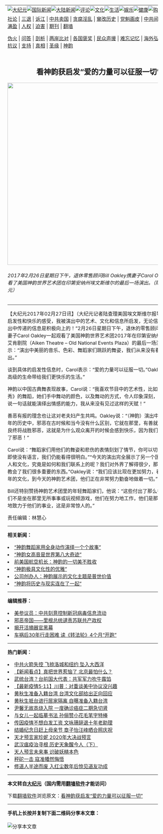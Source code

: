 <a name="1" id="1" target="_blank"></a><span id="1"></span>
<table align=center border="0"><tr><td colspan="2" VALIGN=TOP><a href="/gb/nsc413.md#1"><img src="https://raw.githubusercontent.com/z2544/www/master/t/djy/1.jpg" title="大纪元"></a><a href="/gb/n24hr.md#1"><img src="https://raw.githubusercontent.com/z2544/www/master/t/djy/3.jpg" title="国际新闻"></a><a href="/gb/nsc413.md#1"><img src="https://raw.githubusercontent.com/z2544/www/master/t/djy/4.jpg" title="大陆新闻"></a><a href="/gb/news392.md#1"><img src="https://raw.githubusercontent.com/z2544/www/master/t/djy/5.jpg" title="评论"></a><a href="/gb/news2007.md#1"><img src="https://raw.githubusercontent.com/z2544/www/master/t/djy/6.jpg" title="文化"></a><a href="/gb/news2008.md#1"><img src="https://raw.githubusercontent.com/z2544/www/master/t/djy/7.jpg" title="生活"></a><a href="/gb/ncyule.md#1"><img src="https://raw.githubusercontent.com/z2544/www/master/t/djy/8.jpg" title="娱乐"></a><a href="/gb/nsc1002.md#1"><img src="https://raw.githubusercontent.com/z2544/www/master/t/djy/9.jpg" title="健康"><a href="https://www.youlucky.com"><img src="https://raw.githubusercontent.com/z2544/www/master/t/djy/10.jpg" title="购物"></a><a href="https://donate.epochtimes.com/?utm_medium=epochtimes&utm_source=referral&utm_campaign=donate_button_djyarticleheader"><img src="https://raw.githubusercontent.com/z2544/www/master/t/djy/12.jpg" title="捐款"></a></td></tr>
<tr><td colspan="2" VALIGN=TOP><a target="_blank" href="/gb/9p.md#1">社论</a> | <a target="_blank" href="/gb/nf5657.md#1">三退</a> | <a target="_blank" href="/gb/nf6124.md#1">诉江</a> | <a target="_blank" href="/gb/nf1176117.md#1">中共卖国</a> | <a target="_blank" href="/gb/nf5773.md#1">贪腐淫乱</a> | <a target="_blank" href="/gb/nf1176115.md#1">窜改历史</a> | <a target="_blank" href="/gb/nf1176107.md#1">党魁画皮</a> | <a target="_blank" href="/gb/nf1320400.md#1">中共间谍</a> | <a target="_blank" href="/gb/nf1176114.md#1">破坏传统</a> | <a target="_blank" href="https://github.com/z2544/ntdtv/blob/master/gb/prog447_1.md#1">恶贯满盈</a> | <a target="_blank" href="/gb/ncid278.md#1">人权</a> | <a target="_blank" href="/gb/nf1176111.md#1">迫害</a> | <a target="_blank" href="https://gitlab.com/szzdlab/mh-qikan/blob/master/README.md#1">期刊</a> | <a target="_blank" href="https://github.com/bannedbook/fanqiang/wiki">翻墙</a></p><p><a target="_blank" href="/gb/nf5562.md#1">伪火</a> | <a target="_blank" href="/gb/nf4378.md#1">问答</a> | <a target="_blank" href="/gb/nf5792.md#1">剖析</a> | <a target="_blank" href="/gb/nf5735.md#1">两岸比对</a> | <a target="_blank" href="/gb/nf6119.md#1">各国褒奖</a> | <a target="_blank" href="/gb/nf6120.md#1">民众声援</a> | <a target="_blank" href="/gb/nf1188594.md#1">难忘记忆</a> | <a target="_blank" href="/gb/nf3180.md#1">海外弘传</a> | <a target="_blank" href="/gb/nf5410.md#1">万人上访</a> | <a target="_blank" href="https://github.com/z2544/ntdtv/blob/master/gb/prog1530_1.md#1">和平抗议</a> | <a target="_blank" href="/gb/nf4386.md#1">支持</a> | <a target="_blank" href="/gb/nf4389.md#1">真相</a> | <a target="_blank" href="/gb/nf5790.md#1">圣缘</a> | <a target="_blank" href="/gb/nf4786.md#1">神韵</a></td></tr>
<tr><td VALIGN=TOP width="626"><h2 align=center>看神韵获启发“爱的力量可以征服一切”</h2>
<img width="600" src="https://i.epochtimes.com/assets/uploads/2017/02/1702261902372153-600x400.jpg" />
<h6>2017年2月26日星期日下午，退休零售顾问Bill Oakley携妻子Carol Oakley一起观看了美国神韵世界艺术团在印第安纳州埃文斯维尔的最后一场演出。（陆查理／大纪元）
</h6>
<hr>
	<p>【大纪元2017年02月27日讯】（大纪元记者陆查理美国埃文斯维尔报导）“演出具有启发性和快乐的感受，我被演出中的艺术、文化和信息所启发，无论信仰是什么，演出中传递的信息是积极向上的！”2月26日星期日下午，退休的零售顾问Bill Oakley携妻子Carol Oakley一起观看了美国<ahref="/gb/tag/%E7%A5%9E%E9%9F%B5.md#1">神韵</a>世界艺术团2017年在印第安纳州<ahref="/gb/tag/%E5%9F%83%E6%96%87%E6%96%AF%E7%BB%B4%E5%B0%94%E8%89%BE%E8%82%AF%E5%89%A7%E9%99%A2.md#1">埃文斯维尔艾肯剧院</a>（Aiken Theatre &#8211; Old National Events Plaza）的最后一场演出，他表示：“演出中美丽的音乐、色彩、舞蹈家们跳跃的舞姿，我们从来没有看过这样的演出。”</p>
<p>谈到具体的启发性信息时，Carol表示：“爱的力量可以征服一切。”Oakley说：“有更高级的生命带给我们更快乐的生活。”</p>
<p><ahref="/gb/tag/%E7%A5%9E%E9%9F%B5.md#1">神韵</a>以中国古典舞表现故事，Carol说：“我喜欢节目中的<ahref="/gb/tag/%E8%89%BA%E6%9C%AF%E6%80%A7.md#1">艺术性</a>，比如那个《黄花仙秀》的舞蹈，她们手中舞动的颜色，以及舞动的方式，令人印象深刻，而且她们不用说一句话就能演绎出情感的能力，我从来没有见过这样的天赋！”</p>
<p>善恶有报的理念也让这对老夫妇产生共鸣。Oakley说：“（神韵）演出中表现了在五千年的<ahref="/gb/tag/%E5%8E%86%E5%8F%B2.md#1">历史</a>中，邪恶在古时候和当今没有什么区别，它就在那里，有善就有恶，正义善良终将战胜邪恶，这就是为什么观众离开的时候会感到快乐，因为我们看到善良战胜了邪恶！”</p>
<p>Carol说：“舞蹈家们用他们的舞姿和悲伤的表情刻划了情节，你可以切实地感受到，即使没有语言，我们仍能看得很明白。”“今天的演出完全展示了另一个国土上的另一种人和文化，究竟是如何和我们联系上的呢？我们对外界了解得很少，那些国家和人民教会了我们很多重要的东西。”Oakley说：“我们应该比现在更加努力，看看中国五千年的文化，到今天的神韵艺术团，他们正在非常努力勤奋地做着一切。”</p>
<p>Bill还特别赞扬神韵艺术团里的年轻舞蹈家们，他说：“这些付出了那么多的青年，他们不是坐在那里无所事事或玩视频游戏，他们在努力地工作，他们是那么地好，努力地致力于他们的事业，这是非常惊人的。”</p>
<p>责任编辑：林慧心</p>
	
<hr>


<strong>相关新闻：</strong>
<li><a href="/gb/17/2/19/n8826526.md#1">“神韵舞蹈家用全身动作演绎一个个故事”</a></li>
<li><a href="/gb/17/2/19/n8827034.md#1">“神韵女高音是世界第八大奇迹”</a></li>
<li><a href="/gb/17/2/19/n8827873.md#1">前美国航空机长：神韵的一切美不胜收</a></li>
<li><a href="/gb/17/2/19/n8827987.md#1">“神韵极具文化性的优雅”</a></li>
<li><a href="/gb/17/2/22/n8836719.md#1">公司创办人：神韵展示的文化主题是普世价值</a></li>
<li><a href="/gb/17/2/23/n8839911.md#1">“神韵将历史与现实连在了一起”</a></li>
<hr>


<strong>编辑推荐：</strong>
<li><a href="/gb/20/2/22/n11887949.md#1">美参议员：中共刻意控制新冠病毒信息流动</a></li>
<li><a href="/gb/18/10/10/n10773796.md#1" target="_blank">邪恶帝国——里根总统谴责苏联共产政权</a></li><li><a href="/gb/10/4/19/n2881569.md?dfh#1" target="_blank">揭开活摘器官黑幕</a></li><li><a href="/gb/18/1/4/n10023623.md#1" target="_blank">车祸后30年行走困难 读《转法轮》4个月“开跑”</a></li>
<hr>

<strong>热门新闻：</strong>
<li><a href="/gb/20/5/11/n12099864.md#1">中共火箭失控 飞掠洛城和纽约 坠入大西洋</a></li>
<li><a href="/gb/20/5/11/n12099999.md#1">【新闻看点】真把世界惹恼了 北京最怕什么？</a></li>
<li><a href="/gb/20/5/11/n12099257.md#1">武统台湾？台前国大代表：共军军力吹牛露馅</a></li>
<li><a href="/gb/20/5/10/n12096347.md#1">【最新疫情5·11】川普：对重谈美中协议没兴趣</a></li>
<li><a href="/gb/20/5/12/n12101803.md#1">黄秋生准备入籍台湾 台湾文化部给出正向回应</a></li>
<li><a href="/gb/20/5/12/n12100709.md#1">黄秋生抵台进行居家隔离 自曝准备入籍台湾</a></li>
<li><a href="/gb/20/5/11/n12098060.md#1">尹馨无故高烧入院 一度确诊癌症二期急切肾</a></li>
<li><a href="/gb/20/5/11/n12099898.md#1">与女儿一起临摹书法 孙俪赞小花毛笔字特棒</a></li>
<li><a href="/gb/20/5/12/n12103240.md#1">传因疫情不想白发工资 文咏珊辞退十年老助理</a></li>
<li><a href="/gb/20/5/10/n12097513.md#1">结婚纪念日赶上母亲节 章子怡汪峰晒合照庆祝</a></li>
<li><a href="/gb/20/5/10/n12097175.md#1">天才预言家珍妮  2020年大决战预言</a></li>
<li><a href="/gb/20/5/9/n12095021.md#1">武汉瘟疫治寻根 历史天象醒今人（下）</a></li>
<li><a href="/gb/20/4/6/n12007049.md#1">天人预言未来事  识破妖精本色</a></li>
<li><a href="/gb/16/9/28/n8345456.md#1">秤砣一击 寇准幡然悔悟</a></li>
<li><a href="/gb/20/5/12/n12102655.md#1">修道人半途而废 入红尘数年后惊见道友功成</a></li>
<hr>

<strong>本文转自<a href="https://www.epochtimes.com">大纪元</a>（国内需用<a href="https://github.com/bannedbook/fanqiang/wiki">翻墙软件</a>才能访问）</strong><p>下载<a href="https://github.com/bannedbook/fanqiang/wiki">翻墙软件</a>浏览原文：<a href="https://www.epochtimes.com/gb/17/2/27/n8852563.htm">看神韵获启发“爱的力量可以征服一切”</a></p><hr>

<strong>手机上长按并复制下面二维码分享本文章：</strong><br><br><img src="http://d1p1.ip.zn2.us/v.php?action=qrcode&url=/gb/17/2/27/n8852563.md%231" title="分享本文章"></td><td VALIGN=TOP><a href="/gb/16/1/21/n4622075.md?dfh#1" target="_blank"><img src="https://raw.githubusercontent.com/z2544/djy/master/gb/300/wei-f1.jpg" title="中共的伪火骗局"  alt="中共的伪火骗局"></a><br><a href="https://github.com/z2544/www/blob/master/README.md?dfh#9" target="_blank"><img src="https://raw.githubusercontent.com/z2544/djy/master/gb/300/yong-h.jpg" title="永恒的见证"  alt="永恒的见证"></a><br><a href="/gb/13/9/29/n3974789.md?dfh#1" target="_blank"><img src="https://raw.githubusercontent.com/z2544/djy/master/gb/300/shang-lnz.jpg" title="善良女子被中共投男牢"  alt="善良女子被中共投男牢"></a><br><a href="/gb/16/3/16/n4663449.md?dfh#1" target="_blank"><img src="https://raw.githubusercontent.com/z2544/djy/master/gb/300/huo-z3.jpg" title="警卫目击活摘器官"  alt="警卫目击活摘器官"></a><br><a href="/gb/16/8/7/n8177641.md?dfh#1" target="_blank"><img src="https://raw.githubusercontent.com/z2544/djy/master/gb/300/huo-z4.jpg" title="证人描述活摘恐怖"  alt="证人描述活摘恐怖"></a><br><a href="/gb/10/4/19/n2881569.md?dfh#1" target="_blank"><img src="https://raw.githubusercontent.com/z2544/djy/master/gb/300/huo-z1.jpg" title="揭开活摘器官黑幕"  alt="揭开活摘器官黑幕"></a><br><a href="/gb/10/11/7/n3077476.md?dfh#1" target="_blank"><img src="https://raw.githubusercontent.com/z2544/djy/master/gb/300/ma-ks.jpg" title="马克思的成魔之路"  alt="马克思的成魔之路"></a><br><a href="/gb/14/6/9/n4173977.md?dfh#1" target="_blank"><img src="https://raw.githubusercontent.com/z2544/djy/master/gb/300/chang-zs.jpg" title="藏字石 蕴天机"  alt="藏字石 蕴天机"></a><br><a href="/gb/18/5/10/n10381511.md?dfh#1" target="_blank"><img src="https://raw.githubusercontent.com/z2544/djy/master/gb/300/st1.jpg" title="关注3亿人三退"  alt="关注3亿人三退"></a><br><a href="/gb/18/3/21/n10237682.md?dfh#1" target="_blank"><img src="https://raw.githubusercontent.com/z2544/djy/master/gb/300/jie-t.jpg" title="解体中共复兴中华"  alt="解体中共复兴中华"></a><br><a href="/gb/9/2/9/n2422991.md?dfh#1" target="_blank"><img src="https://raw.githubusercontent.com/z2544/djy/master/gb/300/gao-zs.jpg" title="中共迫害良心律师"  alt="中共迫害良心律师"></a><br><a href="/gb/18/12/9/n10900044.md?dfh#1" target="_blank"><img src="https://raw.githubusercontent.com/z2544/djy/master/gb/300/sj1.jpg" title="303万人举报江泽民"  alt="303万人举报江泽民"></a><br><a href="/gb/18/8/28/n10672014.md?dfh#1" target="_blank"><img src="https://raw.githubusercontent.com/z2544/djy/master/gb/300/sj2.jpg" title="这些官员为何起诉江泽民"  alt="这些官员为何起诉江泽民"></a><br><a href="/gb/8/12/18/n2367165.md?dfh#1" target="_blank"><img src="https://raw.githubusercontent.com/z2544/djy/master/gb/300/liangan.jpg" title="海峡两岸的强烈对比"  alt="海峡两岸的强烈对比"></a><br><a href="/gb/15/12/10/n4593139.md?dfh#1" target="_blank"><img src="https://raw.githubusercontent.com/z2544/djy/master/gb/300/jia-ndzl.jpg" title="加拿大总理的贺信"  alt="加拿大总理的贺信"></a><br><a href="/gb/11/6/17/n3289382.md?dfh#1" target="_blank"><img src="https://raw.githubusercontent.com/z2544/djy/master/gb/300/xiao-wd.jpg" title="探寻真相兼听则明"  alt="探寻真相兼听则明"></a><br><a href="/gb/18/10/27/n10812623.md?dfh#1" target="_blank"><img src="https://raw.githubusercontent.com/z2544/djy/master/gb/300/yindu.jpg" title="印度媒体报道东方"  alt="印度媒体报道东方"></a><br><a href="/gb/18/6/9/n10469652.md?dfh#1" target="_blank"><img src="https://raw.githubusercontent.com/z2544/djy/master/gb/300/xie-j.jpg" title="不一样的海外校园"  alt="不一样的海外校园"></a><br><a href="/gb/7/4/5/n1669415.md?dfh#1" target="_blank"><img src="https://raw.githubusercontent.com/z2544/djy/master/gb/300/li-up.jpg" title="从大师到徒弟的传奇"  alt="从大师到徒弟的传奇"></a><br><a href="/gb/17/5/26/n9191512.md?dfh#1" target="_blank"><img src="https://raw.githubusercontent.com/z2544/djy/master/gb/300/zfl2.jpg" title="亿万人与东方一本奇书"  alt="亿万人与东方一本奇书"></a><br><a href="/gb/13/11/27/n4020290.md?dfh#1" target="_blank"><img src="https://raw.githubusercontent.com/z2544/djy/master/gb/300/zhen-h.jpg" title="大陆见不到的震撼场面"  alt="大陆见不到的震撼场面"></a><br><a href="/gb/15/7/17/n4482910.md?dfh#1" target="_blank"><img src="https://raw.githubusercontent.com/z2544/djy/master/gb/300/dalu-sk.jpg" title="人心向善 大陆当初盛况"  alt="人心向善 大陆当初盛况"></a><br><a href="/gb/19/1/5/n10955468.md?dfh#1" target="_blank"><img src="https://raw.githubusercontent.com/z2544/djy/master/gb/300/zfl1.jpg" title="追寻真理 这书讲什么"  alt="追寻真理 这书讲什么"></a><br><a href="https://github.com/bannedbook/fanqiang/wiki" target="_blank"><img src="https://raw.githubusercontent.com/z2544/djy/master/gb/300/fq1.jpg" title="下载免费翻墙软件"  alt="下载免费翻墙软件"></a><br></td></tr></table>